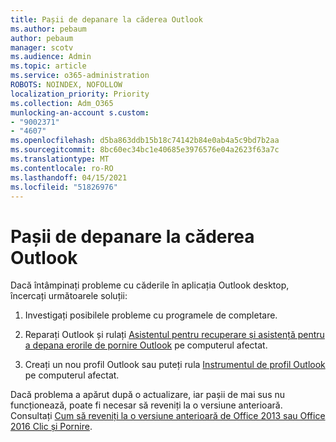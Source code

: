 ```yaml
---
title: Pașii de depanare la căderea Outlook
ms.author: pebaum
author: pebaum
manager: scotv
ms.audience: Admin
ms.topic: article
ms.service: o365-administration
ROBOTS: NOINDEX, NOFOLLOW
localization_priority: Priority
ms.collection: Adm_O365
munlocking-an-account s.custom:
- "9002371"
- "4607"
ms.openlocfilehash: d5ba863ddb15b18c74142b84e0ab4a5c9bd7b2aa
ms.sourcegitcommit: 8bc60ec34bc1e40685e3976576e04a2623f63a7c
ms.translationtype: MT
ms.contentlocale: ro-RO
ms.lasthandoff: 04/15/2021
ms.locfileid: "51826976"
---
```

# <a name="outlook-crash-troubleshooting-steps"></a>Pașii de depanare la căderea Outlook

Dacă întâmpinați probleme cu căderile în aplicația Outlook desktop, încercați următoarele soluții:

1. Investigați posibilele probleme cu programele de completare.

2. Reparați Outlook și rulați [Asistentul pentru recuperare și asistență pentru a depana erorile de pornire Outlook](https://aka.ms/SaRA-OutlookWontStart) pe computerul afectat.

3. Creați un nou profil Outlook sau puteți rula [Instrumentul de profil Outlook](https://aka.ms/SaRA-OutlookSetupProfile) pe computerul afectat.

Dacă problema a apărut după o actualizare, iar pașii de mai sus nu funcționează, poate fi necesar să reveniți la o versiune anterioară. Consultați [Cum să reveniți la o versiune anterioară de Office 2013 sau Office 2016 Clic și Pornire](https://support.microsoft.com/help/2770432).
